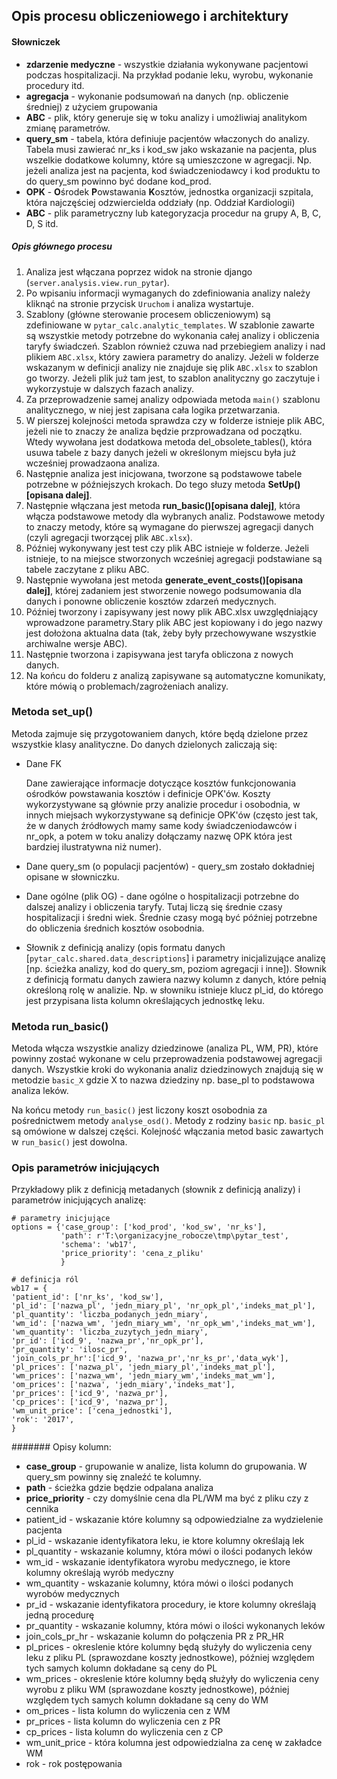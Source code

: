 ## Opis procesu obliczeniowego i architektury

#### Słowniczek

* **zdarzenie medyczne** - wszystkie działania wykonywane pacjentowi podczas hospitalizacji. Na przykład podanie leku, wyrobu, wykonanie procedury itd.
* **agregacja** - wykonanie podsumowań na danych (np. obliczenie średniej) z użyciem grupowania
* **ABC** - plik, który generuje się w toku analizy i umożliwiaj analitykom zmianę parametrów.
* **query_sm** - tabela, która definiuje pacjentów właczonych do analizy. Tabela musi zawierać nr_ks i kod_sw jako wskazanie na pacjenta, plus wszelkie dodatkowe kolumny, które są umieszczone w agregacji. Np. jeżeli analiza jest na pacjenta, kod świadczeniodawcy i kod produktu to do query_sm powinno być dodane kod_prod.
* **OPK** - **O**środek **P**owstawania **K**osztów, jednostka organizacji szpitala, która najczęściej odzwiercielda oddziały (np. Oddział Kardiologii)
* **ABC** - plik parametryczny lub kategoryzacja procedur na grupy A, B, C, D, S itd.

##### Opis głównego procesu

1. Analiza jest włączana poprzez widok na stronie django (`server.analysis.view.run_pytar`).
1. Po wpisaniu informacji wymaganych do zdefiniowania analizy należy kliknąć na stronie przycisk `Uruchom` i analiza wystartuje.
1. Szablony (główne sterowanie procesem obliczeniowym) są zdefiniowane w `pytar_calc.analytic_templates`. W szablonie zawarte są wszystkie metody potrzebne do wykonania całej analizy i obliczenia taryfy świadczeń. Szablon również czuwa nad przebiegiem analizy i nad plikiem `ABC.xlsx`, który zawiera parametry do analizy. Jeżeli w folderze wskazanym w definicji analizy nie znajduje się plik `ABC.xlsx` to szablon go tworzy. Jeżeli plik już tam jest, to szablon analityczny go zaczytuje i wykorzystuje w dalszych fazach analizy.
1.  Za przeprowadzenie samej analizy odpowiada metoda `main()` szablonu analitycznego, w niej jest zapisana cała logika przetwarzania.
1. W pierszej kolejności metoda sprawdza czy w folderze istnieje plik ABC, jeżeli nie to znaczy że analiza będzie przprowadzana od początku. Wtedy wywołana jest dodatkowa metoda del_obsolete_tables(), która usuwa tabele z bazy danych jeżeli w określonym miejscu była już wcześniej prowadzaona analiza.
1. Następnie analiza jest inicjowana, tworzone są podstawowe tabele potrzebne w późniejszych krokach. Do tego słuzy metoda **SetUp()[opisana dalej]**.
1. Następnie włączana jest metoda **run_basic()[opisana dalej]**, która włącza podstawowe metody dla wybranych analiz. Podstawowe metody to znaczy metody, które są wymagane do pierwszej agregacji danych (czyli agregacji tworzącej plik `ABC.xlsx`).
1. Później wykonywany jest test czy plik ABC istnieje w folderze. Jeżeli istnieje, to na miejsce stworzonych wcześniej agregacji podstawiane są tabele zaczytane z pliku ABC.
1. Następnie wywołana jest metoda **generate_event_costs()[opisana dalej]**, której zadaniem jest stworzenie nowego podsumowania dla danych i ponowne obliczenie kosztów zdarzeń medycznych.
1. Później tworzony i zapisywany jest nowy plik ABC.xlsx uwzględniający wprowadzone parametry.Stary plik ABC jest kopiowany i do jego nazwy jest dołożona aktualna data (tak, żeby były przechowywane wszystkie archiwalne wersje ABC). 
1. Następnie tworzona i zapisywana jest taryfa obliczona z nowych danych.
1. Na końcu do folderu z analizą zapisywane są automatyczne komunikaty, które mówią o problemach/zagrożeniach analizy. 

### Metoda set_up()

Metoda zajmuje się przygotowaniem danych, które będą dzielone przez wszystkie klasy analityczne. Do danych dzielonych zaliczają się:

* Dane FK

    Dane zawierające informacje dotyczące kosztów funkcjonowania ośrodków powstawania kosztów i definicje OPK'ów. Koszty wykorzystywane są głównie przy analizie procedur i osobodnia, w innych miejsach wykorzystywane są definicje OPK'ów (często jest tak, że w danych źródłowych mamy same kody świadczeniodawców i nr_opk, a potem w toku analizy dołączamy nazwę OPK która jest bardziej ilustratywna niż numer).
        
* Dane query_sm (o populacji pacjentów) - query_sm zostało dokładniej opisane w słowniczku.
    
* Dane ogólne (plik OG) - dane ogólne o hospitalizacji potrzebne do dalszej analizy i obliczenia taryfy. Tutaj liczą się średnie czasy hospitalizacji i średni wiek. Średnie czasy mogą być później potrzebne do obliczenia średnich kosztów osobodnia.

* Słownik z definicją analizy (opis formatu danych [`pytar_calc.shared.data_descriptions`] i parametry inicjalizujące analizę [np. ścieżka analizy, kod do query_sm, poziom agregacji i inne]). Słownik z definicją formatu danych zawiera nazwy kolumn z danych, które pełnią określoną rolę w analizie. Np. w słowniku istnieje klucz pl_id, do którego jest przypisana lista kolumn określających jednostkę leku. 

### Metoda run_basic()

Metoda włącza wszystkie analizy dziedzinowe (analiza PL, WM, PR), które powinny zostać wykonane w celu przeprowadzenia podstawowej agregacji danych. Wszystkie kroki do wykonania analiz dziedzinowych znajdują się w metodzie `basic_X` gdzie X to nazwa dziedziny np. base_pl to podstawowa analiza leków.

Na końcu metody `run_basic()` jest liczony koszt osobodnia za pośrednictwem metody `analyse_osd()`. Metody z rodziny `basic` np. `basic_pl` są omówione w dalszej części. Kolejność włączania metod basic zawartych w `run_basic()` jest dowolna. 

### Opis parametrów inicjujących

Przykładowy plik z definicją metadanych (słownik z definicją analizy) i parametrów inicjujących analizę:

    # parametry inicjujące
    options = {'case_group': ['kod_prod', 'kod_sw', 'nr_ks'],
               'path': r'T:\organizacyjne_robocze\tmp\pytar_test',
               'schema': 'wb17',
               'price_priority': 'cena_z_pliku'
               }

    # definicja ról
    wb17 = {
    'patient_id': ['nr_ks', 'kod_sw'],
    'pl_id': ['nazwa_pl', 'jedn_miary_pl', 'nr_opk_pl','indeks_mat_pl'],
    'pl_quantity': 'liczba_podanych_jedn_miary',
    'wm_id': ['nazwa_wm', 'jedn_miary_wm', 'nr_opk_wm','indeks_mat_wm'],
    'wm_quantity': 'liczba_zuzytych_jedn_miary',
    'pr_id': ['icd_9', 'nazwa_pr','nr_opk_pr'],
    'pr_quantity': 'ilosc_pr',
    'join_cols_pr_hr':['icd_9', 'nazwa_pr','nr_ks_pr','data_wyk'],
    'pl_prices': ['nazwa_pl', 'jedn_miary_pl','indeks_mat_pl'],
    'wm_prices': ['nazwa_wm', 'jedn_miary_wm','indeks_mat_wm'],
    'om_prices': ['nazwa', 'jedn_miary','indeks_mat'],
    'pr_prices': ['icd_9', 'nazwa_pr'],
    'cp_prices': ['icd_9', 'nazwa_pr'],
    'wm_unit_price': ['cena_jednostki'],
    'rok': '2017',
    }
    
####### Opisy kolumn:

* **case_group** - grupowanie w analize, lista kolumn do grupowania. W query_sm powinny się znaleźć te kolumny.
* **path** - ścieżka gdzie będzie odpalana analiza
* **price_priority** - czy domyślnie cena dla PL/WM ma być z pliku czy z cennika
* patient_id - wskazanie które kolumny są odpowiedzialne za wydzielenie pacjenta
* pl_id - wskazanie identyfikatora leku, ie ktore kolumny określają lek
* pl_quantity - wskazanie kolumny, która mówi o ilości podanych leków
* wm_id - wskazanie identyfikatora wyrobu medycznego, ie ktore kolumny określają wyrób medyczny
* wm_quantity - wskazanie kolumny, która mówi o ilości podanych wyrobów medycznych
* pr_id - wskazanie identyfikatora procedury, ie ktore kolumny określają jedną procedurę
* pr_quantity - wskazanie kolumny, która mówi o ilości wykonanych leków
* join_cols_pr_hr - wskazanie kolumn do połączenia PR z PR_HR
* pl_prices - okreslenie które kolumny będą służyły do wyliczenia ceny leku z pliku PL (sprawozdane koszty jednostkowe), później względem tych samych kolumn dokładane są ceny do PL
* wm_prices - okreslenie które kolumny będą służyły do wyliczenia ceny wyrobu z pliku WM (sprawozdane koszty jednostkowe), później względem tych samych kolumn dokładane są ceny do WM 
* om_prices - lista kolumn do wyliczenia cen z WM
* pr_prices - lista kolumn do wyliczenia cen z PR
* cp_prices - lista kolumn do wyliczenia cen z CP
* wm_unit_price - która kolumna jest odpowiedzialna za cenę w zakładce WM
* rok - rok postępowania
